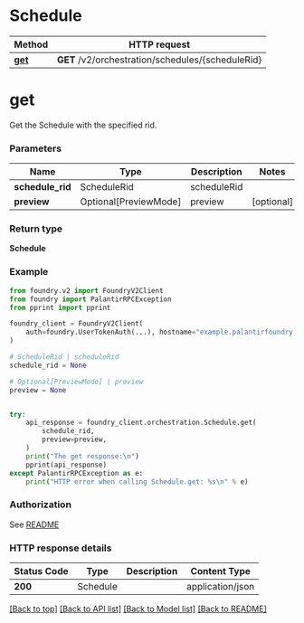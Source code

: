 # Schedule

Method | HTTP request |
------------- | ------------- |
[**get**](#get) | **GET** /v2/orchestration/schedules/{scheduleRid} |

# **get**
Get the Schedule with the specified rid.

### Parameters

Name | Type | Description  | Notes |
------------- | ------------- | ------------- | ------------- |
**schedule_rid** | ScheduleRid | scheduleRid |  |
**preview** | Optional[PreviewMode] | preview | [optional] |

### Return type
**Schedule**

### Example

```python
from foundry.v2 import FoundryV2Client
from foundry import PalantirRPCException
from pprint import pprint

foundry_client = FoundryV2Client(
    auth=foundry.UserTokenAuth(...), hostname="example.palantirfoundry.com"
)

# ScheduleRid | scheduleRid
schedule_rid = None

# Optional[PreviewMode] | preview
preview = None


try:
    api_response = foundry_client.orchestration.Schedule.get(
        schedule_rid,
        preview=preview,
    )
    print("The get response:\n")
    pprint(api_response)
except PalantirRPCException as e:
    print("HTTP error when calling Schedule.get: %s\n" % e)

```



### Authorization

See [README](../../../../README.md#authorization)

### HTTP response details
| Status Code | Type        | Description | Content Type |
|-------------|-------------|-------------|------------------|
**200** | Schedule  |  | application/json |

[[Back to top]](#) [[Back to API list]](../../../../README.md#documentation-for-api-endpoints) [[Back to Model list]](../../../../README.md#models-v2-link) [[Back to README]](../../../../README.md)

